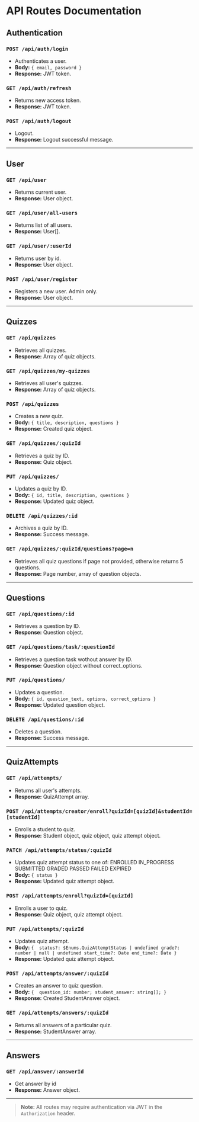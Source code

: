 # API Routes Documentation

## Authentication

### `POST /api/auth/login`
- Authenticates a user.
- **Body:** `{ email, password }`
- **Response:** JWT token.

### `GET /api/auth/refresh`
- Returns new access token.
- **Response:** JWT token.

### `POST /api/auth/logout`
- Logout.
- **Response:** Logout successful message.

---

## User

### `GET /api/user`
- Returns current user.
- **Response:** User object.

### `GET /api/user/all-users`
- Returns list of all users.
- **Response:** User[].

### `GET /api/user/:userId`
- Returns user by id.
- **Response:** User object.

### `POST /api/user/register`
- Registers a new user. Admin only.
- **Response:** User object.

---

## Quizzes

### `GET /api/quizzes`
- Retrieves all quizzes.
- **Response:** Array of quiz objects.

### `GET /api/quizzes/my-quizzes`
- Retrieves all user's quizzes.
- **Response:** Array of quiz objects.

### `POST /api/quizzes`
- Creates a new quiz.
- **Body:** `{ title, description, questions }`
- **Response:** Created quiz object.

### `GET /api/quizzes/:quizId`
- Retrieves a quiz by ID.
- **Response:** Quiz object.

### `PUT /api/quizzes/`
- Updates a quiz by ID.
- **Body:** `{ id, title, description, questions }`
- **Response:** Updated quiz object.

### `DELETE /api/quizzes/:id`
- Archives a quiz by ID.
- **Response:** Success message.

### `GET /api/quizzes/:quizId/questions?page=n`
- Retrieves all quiz questions if page not provided, otherwise returns 5 questions.
- **Response:** Page number, array of question objects.

---

## Questions

### `GET /api/questions/:id`
- Retrieves a question by ID.
- **Response:** Question object.

### `GET /api/questions/task/:questionId`
- Retrieves a question task wothout answer by ID.
- **Response:** Question object without correct_options.

### `PUT /api/questions/`
- Updates a question.
- **Body:** `{ id, question_text, options, correct_options }`
- **Response:** Updated question object.

### `DELETE /api/questions/:id`
- Deletes a question.
- **Response:** Success message.

---

## QuizAttempts

### `GET /api/attempts/`
- Returns all user's attempts.
- **Response:** QuizAttempt array.

### `POST /api/attempts/creator/enroll?quizId=[quizId]&studentId=[studentId]`
- Enrolls a student to quiz.
- **Response:** Student object, quiz object, quiz attempt object.

### `PATCH /api/attempts/status/:quizId`
- Updates quiz attempt status to one of:
  ENROLLED
  IN_PROGRESS
  SUBMITTED
  GRADED
  PASSED
  FAILED
  EXPIRED
- **Body:** `{ status }`
- **Response:** Updated quiz attempt object.

### `POST /api/attempts/enroll?quizId=[quizId]`
- Enrolls a user to quiz.
- **Response:** Quiz object, quiz attempt object.

### `PUT /api/attempts/:quizId`
- Updates quiz attempt.
- **Body:** `{ 
    status?: $Enums.QuizAttemptStatus | undefined
    grade?: number | null | undefined
    start_time?: Date
    end_time?: Date
    }`
- **Response:** Updated quiz attempt object.

### `POST /api/attempts/answer/:quizId`
- Creates an answer to quiz question.
- **Body:** `{ 
    question_id: number;
    student_answer: string[];
    }`
- **Response:** Created StudentAnswer object.

### `GET /api/attempts/answers/:quizId`
- Returns all answers of a particular quiz.
- **Response:** StudentAnswer array.

---

## Answers

### `GET /api/answer/:answerId`
- Get answer by id
- **Response:** Answer object.

---


> **Note:** All routes may require authentication via JWT in the `Authorization` header.